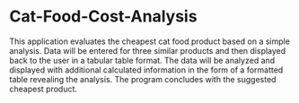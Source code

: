 # Cat-Food-Cost-Analysis
This application evaluates the cheapest cat food product based on a simple analysis. Data will be entered for three similar products and then displayed back to the user in a tabular table format. The data will be analyzed and displayed with additional calculated information in the form of a formatted table revealing the analysis. The program concludes with the suggested cheapest product.
